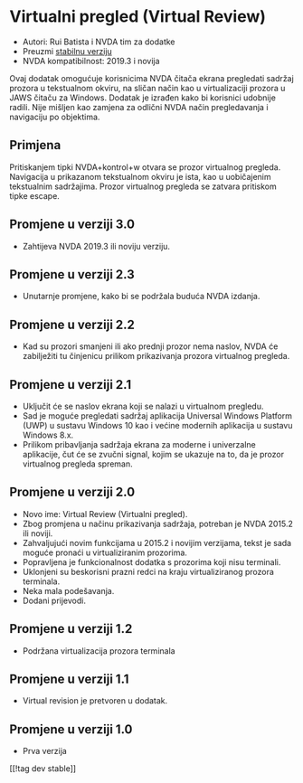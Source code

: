 # Virtualni pregled (Virtual Review) #

* Autori: Rui Batista i NVDA tim za dodatke
* Preuzmi [stabilnu verziju][1]
* NVDA kompatibilnost: 2019.3 i novija

Ovaj dodatak omogućuje korisnicima NVDA čitača ekrana pregledati sadržaj
prozora u tekstualnom okviru, na sličan način kao u virtualizaciji prozora u
JAWS čitaču za Windows. Dodatak je izrađen kako bi korisnici udobnije
radili. Nije mišljen kao zamjena za odlični NVDA način pregledavanja i
navigaciju po objektima.

## Primjena ##

Pritiskanjem tipki NVDA+kontrol+w otvara se prozor virtualnog
pregleda. Navigacija u prikazanom tekstualnom okviru je ista, kao u
uobičajenim tekstualnim sadržajima. Prozor virtualnog pregleda se zatvara
pritiskom tipke escape.

## Promjene u verziji 3.0

* Zahtijeva NVDA 2019.3 ili noviju verziju.

## Promjene u verziji 2.3

* Unutarnje promjene, kako bi se podržala buduća NVDA izdanja.

## Promjene u verziji 2.2

* Kad su prozori smanjeni ili ako prednji prozor nema naslov, NVDA će
  zabilježiti tu činjenicu prilikom prikazivanja prozora virtualnog
  pregleda.

## Promjene u verziji 2.1

* Uključit će se naslov ekrana koji se nalazi u virtualnom pregledu.
* Sad je moguće pregledati sadržaj aplikacija Universal Windows Platform
  (UWP) u sustavu Windows 10 kao i većine modernih aplikacija u sustavu
  Windows 8.x.
* Prilikom pribavljanja sadržaja ekrana za moderne i univerzalne aplikacije,
  čut će se zvučni signal, kojim se ukazuje na to, da je prozor virtualnog
  pregleda spreman.

## Promjene u verziji 2.0

* Novo ime: Virtual Review (Virtualni pregled).
* Zbog promjena u načinu prikazivanja sadržaja, potreban je NVDA 2015.2 ili
  noviji.
* Zahvaljujući novim funkcijama u 2015.2 i novijim verzijama, tekst je sada
  moguće pronaći u virtualiziranim prozorima.
* Popravljena je funkcionalnost dodatka s prozorima koji nisu terminali.
* Uklonjeni su beskorisni prazni redci na kraju virtualiziranog prozora
  terminala.
* Neka mala podešavanja.
* Dodani prijevodi.

## Promjene u verziji 1.2

* Podržana virtualizacija prozora terminala

## Promjene u verziji 1.1

* Virtual revision je pretvoren u dodatak.

## Promjene u verziji 1.0

* Prva verzija

[[!tag dev stable]]

[1]: https://addons.nvda-project.org/files/get.php?file=VR

